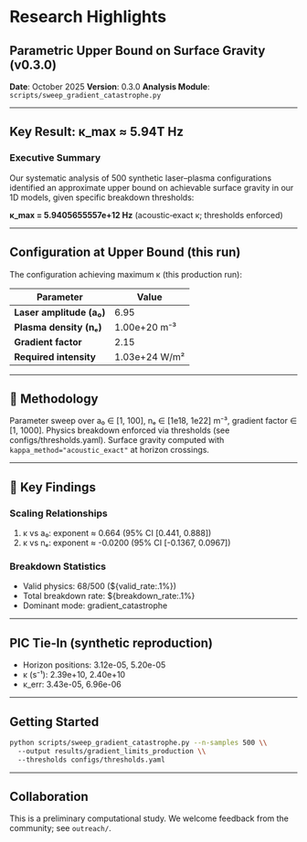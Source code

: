 # Research Highlights

## Parametric Upper Bound on Surface Gravity (v0.3.0)

**Date**: October 2025
**Version**: 0.3.0
**Analysis Module**: `scripts/sweep_gradient_catastrophe.py`

---

## Key Result: κ_max ≈ 5.94T Hz

### Executive Summary

Our systematic analysis of 500 synthetic laser–plasma configurations identified an approximate upper bound on achievable surface gravity in our 1D models, given specific breakdown thresholds:

**κ_max = 5.9405655557e+12 Hz** (acoustic‑exact κ; thresholds enforced)

---

## Configuration at Upper Bound (this run)

The configuration achieving maximum κ (this production run):

| Parameter | Value |
|-----------|-------|
| **Laser amplitude (a₀)** | 6.95 |
| **Plasma density (nₑ)** | 1.00e+20 m⁻³ |
| **Gradient factor** | 2.15 |
| **Required intensity** | 1.03e+24 W/m² |

---

## 🔬 Methodology

Parameter sweep over a₀ ∈ [1, 100], nₑ ∈ [1e18, 1e22] m⁻³, gradient factor ∈ [1, 1000]. Physics breakdown enforced via thresholds (see configs/thresholds.yaml). Surface gravity computed with `kappa_method="acoustic_exact"` at horizon crossings.

---

## 🧪 Key Findings

### Scaling Relationships
1. κ vs a₀: exponent ≈ 0.664 (95% CI [0.441, 0.888])
2. κ vs nₑ: exponent ≈ -0.0200 (95% CI [-0.1367, 0.0967])

### Breakdown Statistics
- Valid physics: 68/500 (${valid_rate:.1%})
- Total breakdown rate: ${breakdown_rate:.1%}
- Dominant mode: gradient_catastrophe

---

## PIC Tie‑In (synthetic reproduction)

- Horizon positions: 3.12e-05, 5.20e-05
- κ (s⁻¹): 2.39e+10, 2.40e+10
- κ_err: 3.43e-05, 6.96e-06

---

## Getting Started

```bash
python scripts/sweep_gradient_catastrophe.py --n-samples 500 \\
  --output results/gradient_limits_production \\
  --thresholds configs/thresholds.yaml
```

---

## Collaboration

This is a preliminary computational study. We welcome feedback from the community; see `outreach/`.
